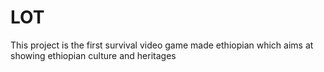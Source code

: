 # LOT
This project is the first survival video game made ethiopian which aims at showing ethiopian culture and heritages
